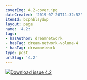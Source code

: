 ```yaml
---
coverImg: 4.2-cover.jpg
dateCreated: '2019-07-20T11:32:52'
itemId: bcphblsydwp
layout: page
name: '4.2: '
tags:
- hasAuthor: dreamnetwork
- hasTag: dream-network-volume-4
- hasTag: dreamnetwork
type: post
urlSlug: '4.2'
---
```

<img class="card-journal-img" src="../images/4.2-rect.jpg"/><a href="../files/pdfs/Volume_4/4.2-The-Dream-Network_Volume-4_Issue-2.pdf" download="">Download issue 4.2</a>